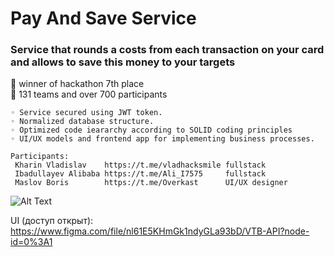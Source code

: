 # Pay And Save Service

### Service that rounds a costs from each transaction on your card and allows to save this money to your targets
:mechanical_arm: winner of hackathon 7th place\
:mechanical_leg: 131 teams and over 700 participants

```
◦ Service secured using JWT token.
◦ Normalized database structure.
◦ Optimized code ieararchy according to SOLID coding principles
◦ UI/UX models and frontend app for implementing business processes.
```

```
Participants:
 Kharin Vladislav    https://t.me/vladhacksmile fullstack
 Ibadullayev Alibaba https://t.me/Ali_I7575     fullstack
 Maslov Boris        https://t.me/Overkast      UI/UX designer
```
![Alt Text](img/video.gif)

UI (доступ открыт): https://www.figma.com/file/nl61E5KHmGk1ndyGLa93bD/VTB-API?node-id=0%3A1
